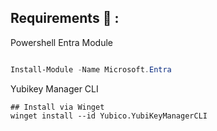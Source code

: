 ## Requirements :wrench: : 

Powershell Entra Module 

```PowerShell

Install-Module -Name Microsoft.Entra

```

Yubikey Manager CLI
```Batchfile
## Install via Winget
winget install --id Yubico.YubiKeyManagerCLI
```
